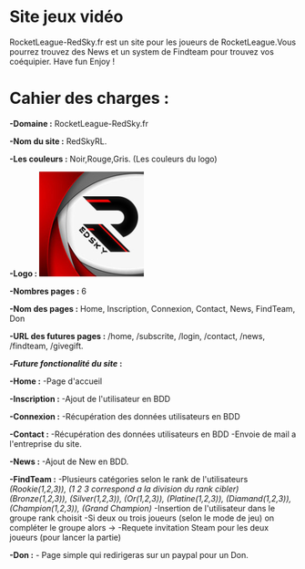 # Site jeux vidéo

RocketLeague-RedSky.fr est un site pour les joueurs de RocketLeague.Vous pourrez trouvez des News et un system de 
Findteam pour trouvez vos coéquipier.
Have fun Enjoy !


# Cahier des charges :

**-Domaine :** RocketLeague-RedSky.fr

**-Nom du site :** RedSkyRL.

**-Les couleurs :** Noir,Rouge,Gris. (Les couleurs du logo)

**-Logo :** ![Logo Site](www/public/assets/img/Logo.jpg)

**-Nombres pages :** 6

**-Nom des pages :** Home, Inscription, Connexion, Contact, News, FindTeam, Don

**-URL des futures pages :** /home, /subscrite, /login, /contact, /news, /findteam, /givegift.

**-*Future fonctionalité du site* :** 

**-Home :** -Page d'accueil

**-Inscription :** -Ajout de l'utilisateur en BDD

**-Connexion :** -Récupération des données utilisateurs en BDD

**-Contact :** -Récupération des données utilisateurs en BDD
               -Envoie de mail a l'entreprise du site.

 **-News :**  -Ajout de New en BDD.

**-FindTeam :**  -Plusieurs catégories selon le rank de l'utilisateurs 
*(Rookie(1,2,3)),  (1 2 3 correspond a la division du rank cibler)*
*(Bronze(1,2,3)),*
*(Silver(1,2,3)),*
*(Or(1,2,3)),*
*(Platine(1,2,3)),*
*(Diamand(1,2,3)),*
*(Champion(1,2,3)),*
*(Grand Champion)*
                -Insertion de l'utilisateur dans le groupe rank choisit
                -Si deux ou trois joueurs (selon le mode de jeu) on compléter le groupe alors ->
                -Requete invitation Steam pour les deux joueurs (pour lancer la partie)

**-Don :** - Page simple qui redirigeras sur un paypal pour un Don.                